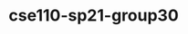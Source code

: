 # cse110-sp21-group30

<!--
      To Do:
        We need to add a search bar, to add logo, 3 bar icon (for log out, "hello ___", etc.)
      need to make sure the top bar stays in place when scrolling, add the
      create button
      -This month 
	     - add a placeholder for the name of current month
		 - add a placeholder for the notes section
      -past
	     - title ("Past")
		 - add a placeholder for the entries
      -future
	     - title ("Future")
      -custom
	     - title ("Custom")
-->
